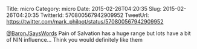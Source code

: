 Title: micro
Category: micro
Date: 2015-02-26T04:20:35
Slug: 2015-02-26T04:20:35
TwitterId: 570800567942909952
TweetUrl: https://twitter.com/mark_philpot/status/570800567942909952

[@BaronJSaysWords](https://twitter.com/BaronJSaysWords) Pain of Salvation has a huge range but lots have a bit of NIN influence... Think you would definitely like them